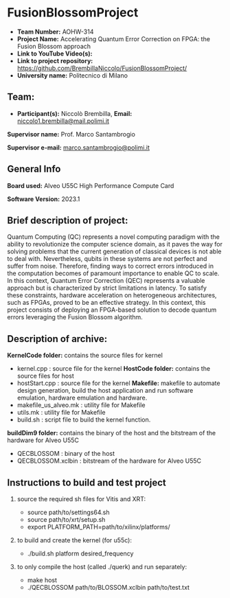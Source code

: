 # FusionBlossomProject
- **Team Number:** AOHW-314
- **Project Name:**  Accelerating Quantum Error Correction on FPGA: the Fusion Blossom approach 
- **Link to YouTube Video(s):** 
- **Link to project repository:** https://github.com/BrembillaNiccolo/FusionBlossomProject/
- **University name:** Politecnico di Milano

## Team:

- **Participant(s):** Niccolò Brembilla,  **Email:** niccolo1.brembilla@mail.polimi.it

**Supervisor name:** Prof. Marco Santambrogio

**Supervisor e-mail:** marco.santambrogio@polimi.it

## General Info

**Board used:** Alveo U55C High Performance Compute Card

**Software Version:** 2023.1

## Brief description of project:
Quantum Computing (QC) represents a novel computing paradigm with the ability to revolutionize the computer science domain, as it paves the way for solving problems that the current generation of classical devices is not able to deal with. Nevertheless, qubits in these systems are not perfect and suffer from noise. Therefore, finding ways to correct errors introduced in the computation becomes of paramount importance to enable QC to scale. In this context, Quantum Error Correction (QEC) represents a valuable approach but is characterized by strict limitations in latency. To satisfy these constraints, hardware acceleration on heterogeneous architectures, such as FPGAs, proved to be an effective strategy. In this context, this project consists of deploying an FPGA-based solution to decode quantum errors leveraging the Fusion Blossom algorithm.
## Description of archive:

**KernelCode folder:** contains the source files for kernel
-	kernel.cpp : source file for the kernel
**HostCode folder:** contains the source files for host
-	hostStart.cpp : source file for the kernel
**Makefile:** makefile to automate design generation, build the host application and run software emulation, hardware emulation and hardware.
- makefile_us_alveo.mk : utility file for Makefile
- utils.mk : utility file for Makefile
- build.sh : script file to build the kernel function.

**buildDim9 folder:** contains the binary of the host and the bitstream of the hardware for Alveo U55C
-	QECBLOSSOM : binary of the host
-	QECBLOSSOM.xclbin : bitstream of the hardware for Alveo U55C

  
## Instructions to build and test project
1. source the required sh files for Vitis and XRT:
	- source path/to/settings64.sh
	- source path/to/xrt/setup.sh
	- export PLATFORM_PATH=path/to/xilinx/platforms/

2. to build and create the kernel (for u55c):
	- ./build.sh  platform  desired_frequency
	
3. to only compile the host (called ./querk) and run separately:
	- make host
	- ./QECBLOSSOM  path/to/BLOSSOM.xclbin  path/to/test.txt
